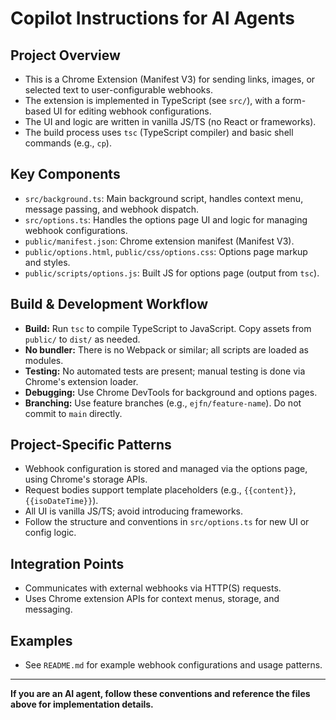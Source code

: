 # Copilot Instructions for AI Agents

## Project Overview
- This is a Chrome Extension (Manifest V3) for sending links, images, or selected text to user-configurable webhooks.
- The extension is implemented in TypeScript (see `src/`), with a form-based UI for editing webhook configurations.
- The UI and logic are written in vanilla JS/TS (no React or frameworks).
- The build process uses `tsc` (TypeScript compiler) and basic shell commands (e.g., `cp`).

## Key Components
- `src/background.ts`: Main background script, handles context menu, message passing, and webhook dispatch.
- `src/options.ts`: Handles the options page UI and logic for managing webhook configurations.
- `public/manifest.json`: Chrome extension manifest (Manifest V3).
- `public/options.html`, `public/css/options.css`: Options page markup and styles.
- `public/scripts/options.js`: Built JS for options page (output from `tsc`).

## Build & Development Workflow
- **Build:** Run `tsc` to compile TypeScript to JavaScript. Copy assets from `public/` to `dist/` as needed.
- **No bundler:** There is no Webpack or similar; all scripts are loaded as modules.
- **Testing:** No automated tests are present; manual testing is done via Chrome's extension loader.
- **Debugging:** Use Chrome DevTools for background and options pages.
- **Branching:** Use feature branches (e.g., `ejfn/feature-name`). Do not commit to `main` directly.

## Project-Specific Patterns
- Webhook configuration is stored and managed via the options page, using Chrome's storage APIs.
- Request bodies support template placeholders (e.g., `{{content}}`, `{{isoDateTime}}`).
- All UI is vanilla JS/TS; avoid introducing frameworks.
- Follow the structure and conventions in `src/options.ts` for new UI or config logic.

## Integration Points
- Communicates with external webhooks via HTTP(S) requests.
- Uses Chrome extension APIs for context menus, storage, and messaging.

## Examples
- See `README.md` for example webhook configurations and usage patterns.

---

**If you are an AI agent, follow these conventions and reference the files above for implementation details.**
